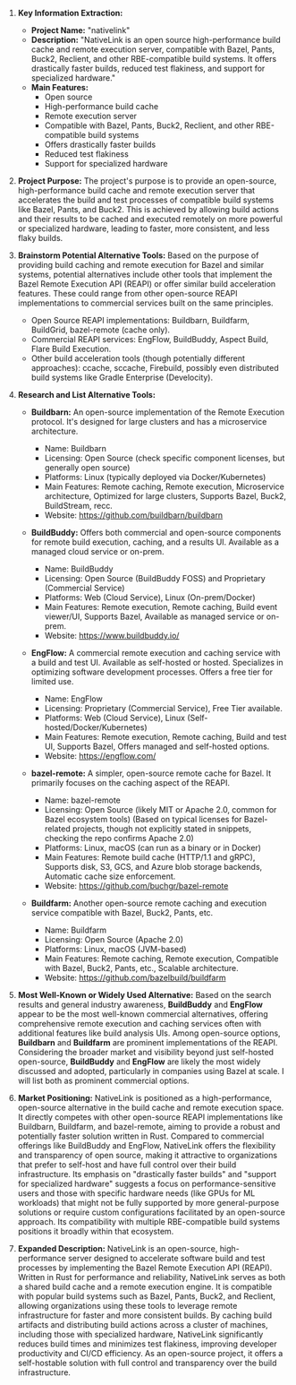 1.  **Key Information Extraction:**
    *   **Project Name:** "nativelink"
    *   **Description:** "NativeLink is an open source high-performance build cache and remote execution server, compatible with Bazel, Pants, Buck2, Reclient, and other RBE-compatible build systems. It offers drastically faster builds, reduced test flakiness, and support for specialized hardware."
    *   **Main Features:**
        *   Open source
        *   High-performance build cache
        *   Remote execution server
        *   Compatible with Bazel, Pants, Buck2, Reclient, and other RBE-compatible build systems
        *   Offers drastically faster builds
        *   Reduced test flakiness
        *   Support for specialized hardware

2.  **Project Purpose:**
    The project's purpose is to provide an open-source, high-performance build cache and remote execution server that accelerates the build and test processes of compatible build systems like Bazel, Pants, and Buck2. This is achieved by allowing build actions and their results to be cached and executed remotely on more powerful or specialized hardware, leading to faster, more consistent, and less flaky builds.

3.  **Brainstorm Potential Alternative Tools:**
    Based on the purpose of providing build caching and remote execution for Bazel and similar systems, potential alternatives include other tools that implement the Bazel Remote Execution API (REAPI) or offer similar build acceleration features. These could range from other open-source REAPI implementations to commercial services built on the same principles.

    *   Open Source REAPI implementations: Buildbarn, Buildfarm, BuildGrid, bazel-remote (cache only).
    *   Commercial REAPI services: EngFlow, BuildBuddy, Aspect Build, Flare Build Execution.
    *   Other build acceleration tools (though potentially different approaches): ccache, sccache, Firebuild, possibly even distributed build systems like Gradle Enterprise (Develocity).

4.  **Research and List Alternative Tools:**

    *   **Buildbarn:** An open-source implementation of the Remote Execution protocol. It's designed for large clusters and has a microservice architecture.
        *   Name: Buildbarn
        *   Licensing: Open Source (check specific component licenses, but generally open source)
        *   Platforms: Linux (typically deployed via Docker/Kubernetes)
        *   Main Features: Remote caching, Remote execution, Microservice architecture, Optimized for large clusters, Supports Bazel, Buck2, BuildStream, recc.
        *   Website: https://github.com/buildbarn/buildbarn

    *   **BuildBuddy:** Offers both commercial and open-source components for remote build execution, caching, and a results UI. Available as a managed cloud service or on-prem.
        *   Name: BuildBuddy
        *   Licensing: Open Source (BuildBuddy FOSS) and Proprietary (Commercial Service)
        *   Platforms: Web (Cloud Service), Linux (On-prem/Docker)
        *   Main Features: Remote execution, Remote caching, Build event viewer/UI, Supports Bazel, Available as managed service or on-prem.
        *   Website: https://www.buildbuddy.io/

    *   **EngFlow:** A commercial remote execution and caching service with a build and test UI. Available as self-hosted or hosted. Specializes in optimizing software development processes. Offers a free tier for limited use.
        *   Name: EngFlow
        *   Licensing: Proprietary (Commercial Service), Free Tier available.
        *   Platforms: Web (Cloud Service), Linux (Self-hosted/Docker/Kubernetes)
        *   Main Features: Remote execution, Remote caching, Build and test UI, Supports Bazel, Offers managed and self-hosted options.
        *   Website: https://engflow.com/

    *   **bazel-remote:** A simpler, open-source remote cache for Bazel. It primarily focuses on the caching aspect of the REAPI.
        *   Name: bazel-remote
        *   Licensing: Open Source (likely MIT or Apache 2.0, common for Bazel ecosystem tools) (Based on typical licenses for Bazel-related projects, though not explicitly stated in snippets, checking the repo confirms Apache 2.0)
        *   Platforms: Linux, macOS (can run as a binary or in Docker)
        *   Main Features: Remote build cache (HTTP/1.1 and gRPC), Supports disk, S3, GCS, and Azure blob storage backends, Automatic cache size enforcement.
        *   Website: https://github.com/buchgr/bazel-remote

    *   **Buildfarm:** Another open-source remote caching and execution service compatible with Bazel, Buck2, Pants, etc.
        *   Name: Buildfarm
        *   Licensing: Open Source (Apache 2.0)
        *   Platforms: Linux, macOS (JVM-based)
        *   Main Features: Remote caching, Remote execution, Compatible with Bazel, Buck2, Pants, etc., Scalable architecture.
        *   Website: https://github.com/bazelbuild/buildfarm

5.  **Most Well-Known or Widely Used Alternative:**
    Based on the search results and general industry awareness, **BuildBuddy** and **EngFlow** appear to be the most well-known commercial alternatives, offering comprehensive remote execution and caching services often with additional features like build analysis UIs. Among open-source options, **Buildbarn** and **Buildfarm** are prominent implementations of the REAPI. Considering the broader market and visibility beyond just self-hosted open-source, **BuildBuddy** and **EngFlow** are likely the most widely discussed and adopted, particularly in companies using Bazel at scale. I will list both as prominent commercial options.

6.  **Market Positioning:**
    NativeLink is positioned as a high-performance, open-source alternative in the build cache and remote execution space. It directly competes with other open-source REAPI implementations like Buildbarn, Buildfarm, and bazel-remote, aiming to provide a robust and potentially faster solution written in Rust. Compared to commercial offerings like BuildBuddy and EngFlow, NativeLink offers the flexibility and transparency of open source, making it attractive to organizations that prefer to self-host and have full control over their build infrastructure. Its emphasis on "drastically faster builds" and "support for specialized hardware" suggests a focus on performance-sensitive users and those with specific hardware needs (like GPUs for ML workloads) that might not be fully supported by more general-purpose solutions or require custom configurations facilitated by an open-source approach. Its compatibility with multiple RBE-compatible build systems positions it broadly within that ecosystem.

7.  **Expanded Description:**
    NativeLink is an open-source, high-performance server designed to accelerate software build and test processes by implementing the Bazel Remote Execution API (REAPI). Written in Rust for performance and reliability, NativeLink serves as both a shared build cache and a remote execution engine. It is compatible with popular build systems such as Bazel, Pants, Buck2, and Reclient, allowing organizations using these tools to leverage remote infrastructure for faster and more consistent builds. By caching build artifacts and distributing build actions across a cluster of machines, including those with specialized hardware, NativeLink significantly reduces build times and minimizes test flakiness, improving developer productivity and CI/CD efficiency. As an open-source project, it offers a self-hostable solution with full control and transparency over the build infrastructure.